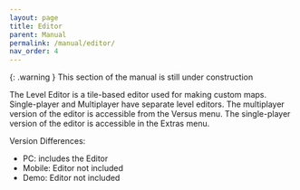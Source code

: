 ```yaml
---
layout: page
title: Editor
parent: Manual
permalink: /manual/editor/
nav_order: 4
---
```


{: .warning }
This section of the manual is still under construction

The Level Editor is a tile-based editor used for making custom maps. Single-player and Multiplayer have separate level editors. The multiplayer version of the editor is accessible from the Versus menu. The single-player version of the editor is accessible in the Extras menu.

Version Differences:
- PC: includes the Editor
- Mobile: Editor not included
- Demo: Editor not included